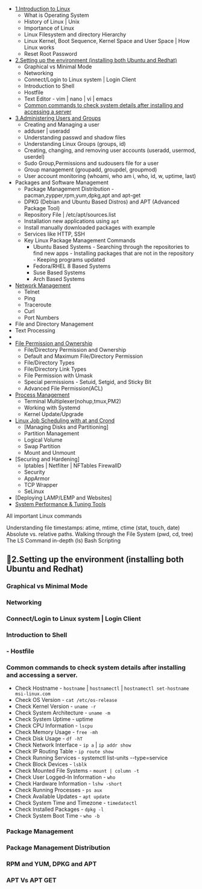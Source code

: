- [1.Introduction to Linux](#1Introduction-to-Linux)
  - What is Operating System
  - History of Linux | Unix
  - Importance of Linux
  - Linux Filesystem and directory Hierarchy
  - Linux Kernel, Boot Sequence, Kernel Space and User Space | How Linux works
  - Reset Root Password
- [2.Setting up the environment (installing both Ubuntu and Redhat)](#2setting-up-the-environment-installing-both-ubuntu-and-redhat)
  - Graphical vs Minimal Mode
  - Networking
  - Connect/Login to Linux system | Login Client
  - Introduction to Shell
  - Hostfile
  - Text Editor - vim | nano | vi | emacs
  - [Common commands to check system details after installing and accessing a server](#common-commands-to-check-system-details-after-installing-and-accessing-a-server)
- [3.Administering Users and Groups](#3Administering-Users-and-Groups)
  - Creating and Managing a user
  - adduser | useradd
  - Understanding passwd and shadow files
  - Understanding Linux Groups (groups, id)
  - Creating, changing, and removing user accounts (useradd, usermod, userdel)
  - Sudo Group,Permissions and sudousers file for a user
  - Group management (groupadd, groupdel, groupmod)
  - User account monitoring (whoami, who am i, who, id, w, uptime, last)   
- Packages and Software Management
  - Package Management Distribution - pacman,zypper,rpm,yum,dpkg,apt and apt-get
  - DPKG (Debian and Ubuntu Based Distros) and APT (Advanced Package Tool)
  - Repository File | /etc/apt/sources.list
  - Installation new applications using `apt`
  - Install manually downloaded packages with example
  - Services like HTTP, SSH
  - Key Linux Package Management Commands
     - Ubuntu Based Systems
            - Searching through the repositories to find new apps
            - Installing packages that are not in the repository
            - Keeping programs updated
     - Fedora/RHEL 8 Based Systems
     - Suse Based Systems
     - Arch Based Systems
- [Network Management]()
   - Telnet
   - Ping
   - Traceroute
   - Curl
   - Port Numbers
- File and Directory Management
- Text Processing
- 
- [File Permission and Ownership]()
   - File/Directory Permission and Ownership
   - Default and Maximum File/Directory Permission
   - File/Directory Types
   - File/Directory Link Types
   - File Permission with Umask
   - Special permissions - Setuid, Setgid, and Sticky Bit
   - Advanced File Permission(ACL)
- [Process Management]()
   - Terminal Multiplexer(nohup,tmux,PM2)
   - Working with Systemd
   - Kernel Update/Upgrade
- [Linux Job Scheduling with at and Crond]()
   - [Managing Disks and Partitioning]
   - Partition Management
   - Logical Volume
   - Swap Partition
   - Mount and Unmount
- [Securing and Hardening]
   - Iptables | Netfilter | NFTables FirewallD
   - Security
   - AppArmor
   - TCP Wrapper
   - SeLinux
- [Deploying LAMP/LEMP and Websites]
- [System Performance & Tuning Tools]()



All important Linux commands

Understanding file timestamps: atime, mtime, ctime (stat, touch, date)
Absolute vs. relative paths. Walking through the File System (pwd, cd, tree)
The LS Command in-depth (ls)
Bash Scripting










## 🚀2.Setting up the environment (installing both Ubuntu and Redhat)
### Graphical vs Minimal Mode
### Networking
### Connect/Login to Linux system | Login Client
### Introduction to Shell
### - Hostfile
### Common commands to check system details after installing and accessing a server.
- Check Hostname - `hostname` | `hostnamectl` | `hostnamectl set-hostname msi-linux.com`
- Check OS Version - `cat /etc/os-release`
- Check Kernel Version - `uname -r`
- Check System Architecture - `uname -m`
- Check System Uptime - uptime
- Check CPU Information - `lscpu`
- Check Memory Usage - `free -mh`
- Check Disk Usage - `df -hT`
- Check Network Interface - `ip a` | `ip addr show`
- Check IP Routing Table - `ip route show`
- Check Running Services - systemctl list-units --type=service
- Check Block Devices - `lsblk`
- Check Mounted File Systems - `mount | column -t`
- Check User Logged-In Information - `who`
- Check Hardware Information - `lshw -short`
- Check Running Processes - `ps aux`
- Check Available Updates - `apt update`
- Check System Time and Timezone - `timedatectl`
- Check Installed Packages - `dpkg -l`
- Check System Boot Time - `who -b`
### Package Management
### Package Management Distribution
### RPM and YUM, DPKG and APT
### APT Vs APT GET




